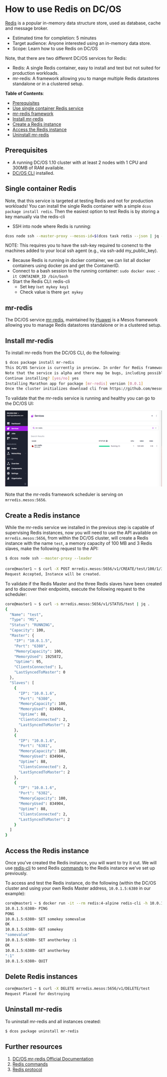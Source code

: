# How to use Redis on DC/OS

[Redis](http://redis.io/) is a popular in-memory data structure store, used as database, cache and message broker.

- Estimated time for completion: 5 minutes
- Target audience: Anyone interested using an in-memory data store.
- Scope: Learn how to use Redis on DC/OS

Note, that there are two different DC/OS services for Redis:
- Redis: A single Redis container, easy to install and test but not suited for production workloads.
- mr-redis: A framework allowing you to mange multiple Redis datastores standalone or in a clustered setup.

**Table of Contents**:


- [Prerequisites](#prerequisites)
- [Use single container Redis service](#single-container-redis)
- [mr-redis framework](#mr-redis)
- [Install mr-redis](#install-mr-redis)
- [Create a Redis instance](#create-a-redis-instance)
- [Access the Redis instance](##access-the-redis-instance)
- [Uninstall mr-redis](#uninstall-mr-redis)

## Prerequisites

- A running DC/OS 1.10 cluster with at least 2 nodes with 1 CPU and 300MB of RAM available.
- [DC/OS CLI](https://dcos.io/docs/1.10/usage/cli/install/) installed.

## Single container Redis
Note, that this service is targeted at testing Redis and not for production workloads!
You can install the single Redis container with a simple `dcos package install redis`.
Then the easiest option to test Redis is by storing a key manually via the redis-cli
- SSH into node where Redis is running: 
``` bash 
dcos node ssh --master-proxy --mesos-id=$(dcos task redis --json | jq -r '.[] | .slave_id')
```
NOTE: This requires you to have the ssh-key required to conenct to the machines added to your local ssh agent (e.g., via ssh-add my_public_key).
- Because Redis is running in docker container, we can list all docker containers using docker ps and get the ContainerID.
- Connect to a bash session to the running container: `sudo docker exec -it CONTAINER_ID /bin/bash`
- Start the Redis CLI: redis-cli
  - Set key i`set mykey key1`
  - Check value is there `get mykey`

##  mr-redis
The DC/OS service [mr-redis](https://github.com/mesos/mr-redis), maintained by [Huawei](http://www.huawei.com/en/)
is a Mesos framework allowing you to manage Redis datastores standalone or in a clustered setup.

## Install mr-redis

To install mr-redis from the DC/OS CLI, do the following:

```bash
$ dcos package install mr-redis
This DC/OS Service is currently in preview. In order for Redis framework to start successfully it requires atleast 1 CPU and 128MB of RAM including ports.
Note that the service is alpha and there may be bugs, including possible data loss, incomplete features, incorrect documentation or other discrepancies.
Continue installing? [yes/no] yes
Installing Marathon app for package [mr-redis] version [0.0.1]
Once the cluster initializes download cli from https://github.com/mesos/mr-redis/releases/download/v0.01-alpha/mrr and follow the instructions in github.com/mesos/mr-redis README on how to initialize the cli, you could also use the REST api's directly to create redis instances
```
To validate that the mr-redis service is running and healthy you can go to the DC/OS UI:

![Services](img/services.png)

Note that the mr-redis framework scheduler is serving on `mrredis.mesos:5656`.

## Create a Redis instance


While the mr-redis service we installed in the previous step is capable of supervising Redis instances, now you will need to use the API available on `mrredis.mesos:5656`, from within the DC/OS cluster, will create a Redis instance with the name `test`, a memory capacity of 100 MB and 3 Redis slaves, make the following request to the API:

```bash
$ dcos node ssh --master-proxy --leader

core@master1 ~ $ curl -X POST mrredis.mesos:5656/v1/CREATE/test/100/1/3
Request Accepted, Instance will be created. 
```

To validate if the Redis Master and the three Redis slaves have been created and to discover their endpoints, execute the following request to the scheduler:

```bash
core@master1 ~ $ curl -s mrredis.mesos:5656/v1/STATUS/test | jq .
{
  "Name": "test",
  "Type": "MS",
  "Status": "RUNNING",
  "Capacity": 100,
  "Master": {
    "IP": "10.0.1.5",
    "Port": "6380",
    "MemoryCapacity": 100,
    "MemoryUsed": 1925872,
    "Uptime": 95,
    "ClientsConnected": 1,
    "LastSyncedToMaster": 0
  },
  "Slaves": [
    {
      "IP": "10.0.1.6",
      "Port": "6380",
      "MemoryCapacity": 100,
      "MemoryUsed": 834904,
      "Uptime": 88,
      "ClientsConnected": 2,
      "LastSyncedToMaster": 2
    },
    {
      "IP": "10.0.1.6",
      "Port": "6381",
      "MemoryCapacity": 100,
      "MemoryUsed": 834904,
      "Uptime": 88,
      "ClientsConnected": 2,
      "LastSyncedToMaster": 2
    },
    {
      "IP": "10.0.1.6",
      "Port": "6382",
      "MemoryCapacity": 100,
      "MemoryUsed": 834904,
      "Uptime": 88,
      "ClientsConnected": 2,
      "LastSyncedToMaster": 2
    }
  ]
}
```

## Access the Redis instance

Once you've created the Redis instance, you will want to try it out. We will use [redis-cli](https://hub.docker.com/_/redis/) to send Redis [commands](http://redis.io/commands) to the Redis instance we've set up previously.

To access and test the Redis instance, do the following (within the DC/OS cluster and using your own Redis Master address, `10.0.1.5:6380` in our example):

```bash
core@master1 ~ $ docker run -it --rm redis:4-alpine redis-cli -h 10.0.1.5 -p 6380
10.0.1.5:6380> PING
PONG
10.0.1.5:6380> SET somekey somevalue
OK
10.0.1.5:6380> GET somekey
"somevalue"
10.0.1.5:6380> SET anotherkey :1
OK
10.0.1.5:6380> GET anotherkey
":1"
10.0.1.5:6380> QUIT
```

## Delete Redis instances

```bash
core@master1 ~ $ curl -X DELETE mrredis.mesos:5656/v1/DELETE/test
Request Placed for destroying
```

## Uninstall mr-redis

To uninstall mr-redis and all instances created:

```bash
$ dcos package uninstall mr-redis
```

## Further resources

1. [DC/OS mr-redis Official Documentation](https://github.com/mesos/mr-redis)
2. [Redis commands](http://redis.io/commands)
3. [Redis protocol](http://redis.io/topics/protocol)
